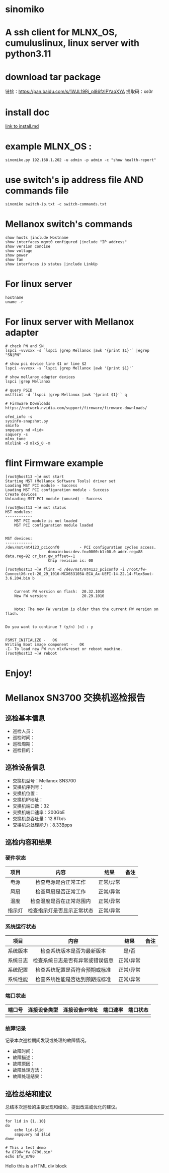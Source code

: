 # sinomiko
# A ssh client for MLNX_OS, cumuluslinux, linux server with python3.11

# download tar package 
链接：https://pan.baidu.com/s/1WJL19Rj_pl86fzIPYaqXYA 
提取码：xs0r 



# install doc
[link to install.md](https://github.com/wuchanghui5220/sinomiko/blob/main/Packages/install.md)

# example MLNX_OS :
	sinomiko.py 192.168.1.202 -u admin -p admin -c "show health-report"
	
# use switch's ip address file AND commands file
	sinomiko switch-ip.txt -c switch-commands.txt 

# Mellanox switch's commands
	show hosts |include Hostname
	show interfaces mgmt0 configured |include "IP address"
	show version concise
	show voltage
	show power
	show fan
	show interfaces ib status |include LinkUp
	
# For linux server
	hostname
	uname -r
	
# For linux server with Mellanox adapter
	# check PN and SN
	lspci -vvvxxx -s `lspci |grep Mellanox |awk '{print $1}'` |egrep "SN|PN"
	
	# show pci device line $1 or line $2
	lspci -vvvxxx -s `lspci |grep Mellanox |awk '{print $1}'` 
	
	# show mellanox adapter devices
	lspci |grep Mellanox
	
	# query PSID
	mstflint -d `lspci |grep Mellanox |awk '{print $1}'` q
	
	# Firmware Downloads
	https://network.nvidia.com/support/firmware/firmware-downloads/
	
	ofed_info -s
	sysinfo-snapshot.py
	sminfo
	smpquery nd <lid>
	saquery -s
	mlnx_tune
	mlxlink -d mlx5_0 -m
	
# flint Firmware example
	[root@host13 ~]# mst start
	Starting MST (Mellanox Software Tools) driver set
	Loading MST PCI module - Success
	Loading MST PCI configuration module - Success
	Create devices
	Unloading MST PCI module (unused) - Success

	[root@host13 ~]# mst status
	MST modules:
	------------
	    MST PCI module is not loaded
	    MST PCI configuration module loaded


	MST devices:
	------------
	/dev/mst/mt4123_pciconf0         - PCI configuration cycles access.
					   domain:bus:dev.fn=0000:b1:00.0 addr.reg=88 data.reg=92 cr_bar.gw_offset=-1
					   Chip revision is: 00

	[root@host13 ~]# flint -d /dev/mst/mt4123_pciconf0 -i /root/fw-ConnectX6-rel-20_29_1016-MCX653105A-ECA_Ax-UEFI-14.22.14-FlexBoot-3.6.204.bin b


	    Current FW version on flash:  20.32.1010
	    New FW version:               20.29.1016


	    Note: The new FW version is older than the current FW version on flash.


	Do you want to continue ? (y/n) [n] : y


	FSMST_INITIALIZE -   OK
	Writing Boot image component -   OK
	-I- To load new FW run mlxfwreset or reboot machine.
	[root@host13 ~]# reboot
	
# Enjoy!

# Mellanox SN3700 交换机巡检报告

## 巡检基本信息

- 巡检人员：
- 巡检时间：
- 巡检周期：
- 巡检目的：

## 巡检设备信息

- 交换机型号：Mellanox SN3700
- 交换机序列号：
- 交换机位置：
- 交换机IP地址：
- 交换机端口数：32
- 交换机端口速率：200GbE
- 交换机总吞吐量：12.8Tb/s
- 交换机总处理能力：8.33Bpps

## 巡检内容和结果

### 硬件状态

| 项目  | 内容            | 结果    | 备注  |
|:---:|:-------------:|:-----:|:---:|
| 电源  | 检查电源是否正常工作    | 正常/异常 |     |
| 风扇  | 检查风扇是否正常工作    | 正常/异常 |     |
| 温度  | 检查温度是否在正常范围内  | 正常/异常 |     |
| 指示灯 | 检查指示灯是否显示正常状态 | 正常/异常 |     |

### 系统运行状态

| 项目   | 内容               | 结果    | 备注  |
|:----:|:----------------:|:-----:|:---:|
| 系统版本 | 检查系统版本是否为最新版本    | 是/否   |     |
| 系统日志 | 检查系统日志是否有异常或错误信息 | 正常/异常 |     |
| 系统配置 | 检查系统配置是否符合预期或标准  | 正常/异常 |     |
| 系统性能 | 检查系统性能是否达到预期或标准  | 正常/异常 |     |

### 端口状态

| 端口号 | 连接设备类型 | 连接设备IP地址 | 端口速率 | 端口状态 |
|:---:|:------:|:--------:|:----:|:----:|
|     |        |          |      |      |

### 故障记录

记录本次巡检期间发现或处理的故障情况。

- 故障时间：
- 故障描述：
- 故障原因：
- 故障处理方法：
- 故障处理结果：

## 巡检总结和建议

总结本次巡检的主要发现和结论，提出改进或优化的建议。

---

```shell
for lid in {1..10}
do
    echo lid-$lid
    smpquery nd $lid
done
```

```shell
# This a test demo
fw_8790="fw_8790.bin"
echo $fw_8790
```

<div>
Hello this is a HTML div block
</div>


